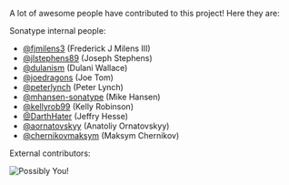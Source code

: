 <!--

    Sonatype Nexus (TM) Open Source Version
    Copyright (c) 2017-present Sonatype, Inc.
    All rights reserved. Includes the third-party code listed at http://links.sonatype.com/products/nexus/oss/attributions.

    This program and the accompanying materials are made available under the terms of the Eclipse Public License Version 1.0,
    which accompanies this distribution and is available at http://www.eclipse.org/legal/epl-v10.html.

    Sonatype Nexus (TM) Professional Version is available from Sonatype, Inc. "Sonatype" and "Sonatype Nexus" are trademarks
    of Sonatype, Inc. Apache Maven is a trademark of the Apache Software Foundation. M2eclipse is a trademark of the
    Eclipse Foundation. All other trademarks are the property of their respective owners.

-->
A lot of awesome people have contributed to this project! Here they are:

Sonatype internal people:

* [@fjmilens3](https://github.com/fjmilens3/) (Frederick J Milens III)
* [@jlstephens89](https://github.com/jlstephens89/) (Joseph Stephens)
* [@dulanism](https://github.com/dulanism/) (Dulani Wallace)
* [@joedragons](https://github.com/joedragons/) (Joe Tom)
* [@peterlynch](https://github.com/peterlynch/) (Peter Lynch)
* [@mhansen-sonatype](https://github.com/mhansen-sonatype/) (Mike Hansen)
* [@kellyrob99](https://github.com/kellyrob99/) (Kelly Robinson)
* [@DarthHater](https://github.com/darthhater/) (Jeffry Hesse)
* [@aornatovskyy](https://github.com/aornatovskyy/) (Anatoliy Ornatovskyy)
* [@chernikovmaksym](https://github.com/chernikovmaksym) (Maksym Chernikov)

External contributors:

![Possibly You!](http://i.imgur.com/A3eScYul.jpg)

